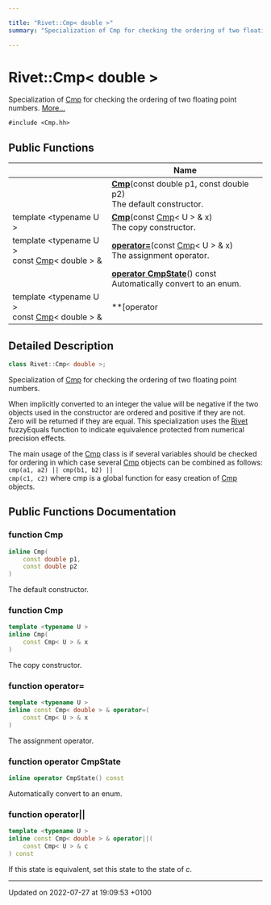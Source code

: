 ```yaml
---

title: "Rivet::Cmp< double >"
summary: "Specialization of Cmp for checking the ordering of two floating point numbers. "

---
```


# Rivet::Cmp< double >



Specialization of <a href="http://example.org/classes/classrivet_1_1cmp/">Cmp</a> for checking the ordering of two floating point numbers.  [More...](#detailed-description)


`#include <Cmp.hh>`

## Public Functions

|                | Name           |
| -------------- | -------------- |
| | **[Cmp](http://example.org/classes/classrivet_1_1cmp_3_01double_01_4/#function-cmp)**(const double p1, const double p2)<br>The default constructor.  |
| template <typename U \> <br>| **[Cmp](http://example.org/classes/classrivet_1_1cmp_3_01double_01_4/#function-cmp)**(const <a href="http://example.org/classes/classrivet_1_1cmp/">Cmp</a>< U > & x)<br>The copy constructor.  |
| template <typename U \> <br>const <a href="http://example.org/classes/classrivet_1_1cmp/">Cmp</a>< double > & | **[operator=](http://example.org/classes/classrivet_1_1cmp_3_01double_01_4/#function-operator=)**(const <a href="http://example.org/classes/classrivet_1_1cmp/">Cmp</a>< U > & x)<br>The assignment operator.  |
| | **[operator CmpState](http://example.org/classes/classrivet_1_1cmp_3_01double_01_4/#function-operator-cmpstate)**() const<br>Automatically convert to an enum.  |
| template <typename U \> <br>const <a href="http://example.org/classes/classrivet_1_1cmp/">Cmp</a>< double > & | **[operator||](http://example.org/classes/classrivet_1_1cmp_3_01double_01_4/#function-operator||)**(const <a href="http://example.org/classes/classrivet_1_1cmp/">Cmp</a>< U > & c) const<br>If this state is equivalent, set this state to the state of _c_.  |

## Detailed Description

```cpp
class Rivet::Cmp< double >;
```

Specialization of <a href="http://example.org/classes/classrivet_1_1cmp/">Cmp</a> for checking the ordering of two floating point numbers. 

When implicitly converted to an integer the value will be negative if the two objects used in the constructor are ordered and positive if they are not. Zero will be returned if they are equal. This specialization uses the <a href="http://example.org/namespaces/namespacerivet/">Rivet</a> fuzzyEquals function to indicate equivalence protected from numerical precision effects.

The main usage of the <a href="http://example.org/classes/classrivet_1_1cmp/">Cmp</a> class is if several variables should be checked for ordering in which case several <a href="http://example.org/classes/classrivet_1_1cmp/">Cmp</a> objects can be combined as follows: <code>cmp(a1, a2) || cmp(b1, b2) || cmp(c1,
c2)</code> where cmp is a global function for easy creation of <a href="http://example.org/classes/classrivet_1_1cmp/">Cmp</a> objects. 

## Public Functions Documentation

### function Cmp

```cpp
inline Cmp(
    const double p1,
    const double p2
)
```

The default constructor. 

### function Cmp

```cpp
template <typename U >
inline Cmp(
    const Cmp< U > & x
)
```

The copy constructor. 

### function operator=

```cpp
template <typename U >
inline const Cmp< double > & operator=(
    const Cmp< U > & x
)
```

The assignment operator. 

### function operator CmpState

```cpp
inline operator CmpState() const
```

Automatically convert to an enum. 

### function operator||

```cpp
template <typename U >
inline const Cmp< double > & operator||(
    const Cmp< U > & c
) const
```

If this state is equivalent, set this state to the state of _c_. 

-------------------------------

Updated on 2022-07-27 at 19:09:53 +0100